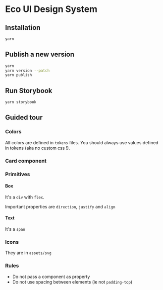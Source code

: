 # Eco UI Design System

## Installation

```bash
yarn
```

## Publish a new version

```bash
yarn
yarn version --patch
yarn publish
```

## Run Storybook

```bash
yarn storybook
```


## Guided tour

### Colors

All colors are defined in `tokens` files.
You should always use values defined in tokens (aka no custom css !).

### Card component

### Primitives

#### Box

It's a `div` with `flex`.

Important properties are `direction`, `justify` and `align`

#### Text

It's a `span`

### Icons

They are in `assets/svg`

### Rules

- Do not pass a component as property
- Do not use spacing between elements (ie not `padding-top`)
